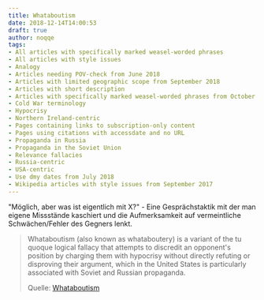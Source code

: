 ```yaml
---
title: Whataboutism
date: 2018-12-14T14:00:53
draft: true
author: noqqe
tags:
- All articles with specifically marked weasel-worded phrases
- All articles with style issues
- Analogy
- Articles needing POV-check from June 2018
- Articles with limited geographic scope from September 2018
- Articles with short description
- Articles with specifically marked weasel-worded phrases from October 2018
- Cold War terminology
- Hypocrisy
- Northern Ireland-centric
- Pages containing links to subscription-only content
- Pages using citations with accessdate and no URL
- Propaganda in Russia
- Propaganda in the Soviet Union
- Relevance fallacies
- Russia-centric
- USA-centric
- Use dmy dates from July 2018
- Wikipedia articles with style issues from September 2017
---
```


"Möglich, aber was ist eigentlich mit X?" - Eine Gesprächstaktik mit der man
eigene Missstände kaschiert und die Aufmerksamkeit auf vermeintliche
Schwächen/Fehler des Gegners lenkt.

> Whataboutism (also known as whataboutery) is a variant of the tu quoque
> logical fallacy that attempts to discredit an opponent's position by charging
> them with hypocrisy without directly refuting or disproving their argument,
> which in the United States is particularly associated with Soviet and Russian
> propaganda.
>
> Quelle: [Whataboutism](https://en.wikipedia.org/wiki/Whataboutism)